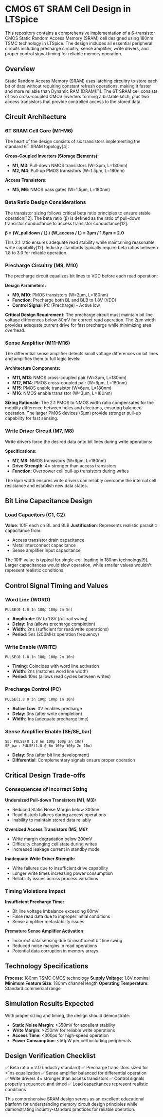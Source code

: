 # CMOS 6T SRAM Cell Design in LTSpice

This repository contains a comprehensive implementation of a 6-transistor CMOS Static Random Access Memory (SRAM) cell designed using 180nm TSMC technology in LTSpice. The design includes all essential peripheral circuits including precharge circuitry, sense amplifier, write drivers, and proper control signal timing for reliable memory operation.

## Overview

Static Random Access Memory (SRAM) uses latching circuitry to store each bit of data without requiring constant refresh operations, making it faster and more reliable than Dynamic RAM (DRAM)[1]. The 6T SRAM cell consists of two cross-coupled CMOS inverters forming a bistable latch, plus two access transistors that provide controlled access to the stored data.

## Circuit Architecture

### 6T SRAM Cell Core (M1-M6)

The heart of the design consists of six transistors implementing the standard 6T SRAM topology[4]:

**Cross-Coupled Inverters (Storage Elements):**
- **M1, M3**: Pull-down NMOS transistors (W=3μm, L=180nm)
- **M2, M4**: Pull-up PMOS transistors (W=1.5μm, L=180nm)

**Access Transistors:**
- **M5, M6**: NMOS pass gates (W=1.5μm, L=180nm)

### Beta Ratio Design Considerations

The transistor sizing follows critical beta ratio principles to ensure stable operation[12]. The beta ratio (β) is defined as the ratio of pull-down transistor conductance to access transistor conductance[12]:

**β = (W_pulldown / L) / (W_access / L) = 3μm / 1.5μm = 2.0**

This 2:1 ratio ensures adequate read stability while maintaining reasonable write capability[12]. Industry standards typically require beta ratios between 1.8 to 3.0 for reliable operation.

### Precharge Circuitry (M9, M10)

The precharge circuit equalizes bit lines to VDD before each read operation:

**Design Parameters:**
- **M9, M10**: PMOS transistors (W=2μm, L=180nm)
- **Function**: Precharge both BL and BLB to 1.8V (VDD)
- **Control Signal**: PC (Precharge) - Active low

**Critical Design Requirement:** The precharge circuit must maintain bit line voltage differences below 80mV for correct read operation. The 2μm width provides adequate current drive for fast precharge while minimizing area overhead.

### Sense Amplifier (M11-M16)

The differential sense amplifier detects small voltage differences on bit lines and amplifies them to full logic levels:

**Architecture Components:**
- **M11, M13**: NMOS cross-coupled pair (W=3μm, L=180nm)
- **M12, M14**: PMOS cross-coupled pair (W=6μm, L=180nm)  
- **M15**: PMOS enable transistor (W=6μm, L=180nm)
- **M16**: NMOS enable transistor (W=3μm, L=180nm)

**Sizing Rationale:** The 2:1 PMOS to NMOS width ratio compensates for the mobility difference between holes and electrons, ensuring balanced operation. The larger PMOS devices (6μm) provide stronger pull-up capability for fast sensing.

### Write Driver Circuit (M7, M8)

Write drivers force the desired data onto bit lines during write operations:

**Specifications:**
- **M7, M8**: NMOS transistors (W=6μm, L=180nm)
- **Drive Strength**: 4× stronger than access transistors
- **Function**: Overpower cell pull-up transistors during writes

The 6μm width ensures write drivers can reliably overcome the internal cell resistance and establish new data states.

## Bit Line Capacitance Design

### Load Capacitors (C1, C2)

**Value**: 10fF each on BL and BLB
**Justification**: Represents realistic parasitic capacitance from:
- Access transistor drain capacitance
- Metal interconnect capacitance  
- Sense amplifier input capacitance

The 10fF value is typical for single-cell loading in 180nm technology[9]. Larger capacitances would slow operation, while smaller values wouldn't represent realistic conditions.

## Control Signal Timing and Values

### Word Line (WORD)
```
PULSE(0 1.8 1n 100p 100p 2n 5n)
```
- **Amplitude**: 0V to 1.8V (full rail swing)
- **Delay**: 1ns (allows precharge completion)
- **Width**: 2ns (sufficient for read/write operations)
- **Period**: 5ns (200MHz operation frequency)

### Write Enable (WRITE)
```  
PULSE(0 1.8 1n 100p 100p 2n 10n)
```
- **Timing**: Coincides with word line activation
- **Width**: 2ns (matches word line width)
- **Period**: 10ns (allows read cycles between writes)

### Precharge Control (PC)
```
PULSE(1.8 0 3n 100p 100p 1n 10n)
```
- **Active Low**: 0V enables precharge
- **Delay**: 3ns (after write completion)
- **Width**: 1ns (adequate precharge time)

### Sense Amplifier Enable (SE/SE_bar)
```
SE: PULSE(0 1.8 6n 100p 100p 2n 10n)
SE_bar: PULSE(1.8 0 6n 100p 100p 2n 10n)
```
- **Delay**: 6ns (after bit line development)
- **Differential**: Complementary signals ensure proper operation

## Critical Design Trade-offs

### Consequences of Incorrect Sizing

**Undersized Pull-down Transistors (M1, M3):**
- Reduced Static Noise Margin below 300mV
- Read disturb failures during access operations
- Inability to maintain stored data reliably

**Oversized Access Transistors (M5, M6):**
- Write margin degradation below 200mV
- Difficulty changing cell state during writes
- Increased leakage current in standby mode

**Inadequate Write Driver Strength:**
- Write failures due to insufficient drive capability
- Longer write times increasing power consumption
- Reliability issues across process variations

### Timing Violations Impact

**Insufficient Precharge Time:**
- Bit line voltage imbalance exceeding 80mV
- False read data due to improper initial conditions
- Sense amplifier metastability issues

**Premature Sense Amplifier Activation:**
- Incorrect data sensing due to insufficient bit line swing
- Reduced noise margins in read operations
- Potential data corruption in memory arrays

## Technology Specifications

**Process**: 180nm TSMC CMOS technology
**Supply Voltage**: 1.8V nominal
**Minimum Feature Size**: 180nm channel length
**Operating Temperature**: Standard commercial range

## Simulation Results Expected

With proper sizing and timing, the design should demonstrate:
- **Static Noise Margin**: >350mV for excellent stability
- **Write Margin**: >250mV for reliable write operations 
- **Access Time**: <300ps for high-speed operation
- **Power Consumption**: <50μW per cell including peripherals

## Design Verification Checklist

✅ Beta ratio = 2.0 (industry standard)
✅ Precharge transistors sized for <1ns equalization
✅ Sense amplifier balanced for differential operation  
✅ Write drivers 4× stronger than access transistors
✅ Control signals properly sequenced and timed
✅ Load capacitances represent realistic conditions

This comprehensive SRAM design serves as an excellent educational platform for understanding memory circuit design principles while demonstrating industry-standard practices for reliable operation.

